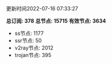 更新时间2022-07-16 07:33:27

**总订阅: 378**
**总节点: 15715**
**有效节点: 3634**
- ss节点: 1177
- ssr节点: 50
- v2ray节点: 2012
- trojan节点: 395
